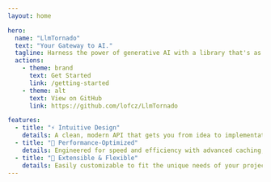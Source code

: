 ```yaml
---
layout: home

hero:
  name: "LlmTornado"
  text: "Your Gateway to AI."
  tagline: Harness the power of generative AI with a library that's as powerful as it is elegant. Built for developers who want to innovate without compromise.
  actions:
    - theme: brand
      text: Get Started
      link: /getting-started
    - theme: alt
      text: View on GitHub
      link: https://github.com/lofcz/LlmTornado

features:
  - title: "⚡ Intuitive Design"
    details: A clean, modern API that gets you from idea to implementation in record time. Experience the perfect balance of simplicity and power.
  - title: "🚀 Performance-Optimized"
    details: Engineered for speed and efficiency with advanced caching, streaming, and async patterns. Your applications will fly.
  - title: "🔮 Extensible & Flexible"
    details: Easily customizable to fit the unique needs of your projects. From simple chatbots to complex AI workflows.
---
```


<style>
:root {
  --vp-home-hero-name-color: transparent;
  --vp-home-hero-name-background: -webkit-linear-gradient(120deg, #f8fafc 10%, #e2e8f0 50%, #cbd5e1 90%);
  
  --vp-home-hero-image-background-image: linear-gradient(-45deg, #0f172a 0%, #1e293b 25%, #334155 50%, #475569 75%);
  --vp-home-hero-image-filter: blur(44px);
}

@media (min-width: 640px) {
  :root {
    --vp-home-hero-image-filter: blur(56px);
  }
}

@media (min-width: 960px) {
  :root {
    --vp-home-hero-image-filter: blur(68px);
  }
}

/* Dark luxury hero styling */
.VPHero {
  background: 
    radial-gradient(ellipse at top, rgba(15, 23, 42, 0.9) 0%, rgba(15, 23, 42, 1) 70%),
    linear-gradient(135deg, #0f172a 0%, #1e293b 50%, #0f172a 100%);
  position: relative;
  overflow: hidden;
}

.VPHero::before {
  content: '';
  position: absolute;
  top: 0;
  left: 0;
  right: 0;
  bottom: 0;
  background: 
    radial-gradient(circle at 25% 25%, rgba(148, 163, 184, 0.05) 0%, transparent 50%),
    radial-gradient(circle at 75% 75%, rgba(148, 163, 184, 0.03) 0%, transparent 50%);
  animation: mysticalPulse 8s ease-in-out infinite alternate;
}

@keyframes mysticalPulse {
  0% { opacity: 0.3; }
  100% { opacity: 0.7; }
}

.VPHero .container {
  position: relative;
  z-index: 1;
}

/* Elegant feature cards */
.VPFeatures {
  background: linear-gradient(180deg, rgba(15, 23, 42, 0.8), transparent 100%) !important;
  padding: 2rem 0 4rem 0;
}

.VPFeature {
  transition: all 0.3s cubic-bezier(0.4, 0, 0.2, 1);
  position: relative;
}

.VPFeatures .VPFeature {
   border: none;
}

.VPFeature::before {
  content: '';
  position: absolute;
  top: 0;
  left: 0;
  right: 0;
  height: 1px;
  background: linear-gradient(90deg, transparent, rgba(148, 163, 184, 0.4), transparent);
  opacity: 0;
  transition: opacity 0.3s ease;
}

.VPFeature:hover::before {
  opacity: 1;
}

.VPFeature:hover {
  transform: translateY(-4px);
  background: rgba(51, 65, 85, 0.8);
}

/* Refined typography */
.VPHero .name {
  font-weight: 800;
  letter-spacing: -0.025em;
  text-shadow: 0 0 30px rgba(248, 250, 252, 0.1);
}

.VPHero .text {
  font-weight: 500;
  background: linear-gradient(120deg, #cbd5e1, #94a3b8);
  -webkit-background-clip: text;
  -webkit-text-fill-color: transparent;
  background-clip: text;
  text-shadow: none;
}

.VPHero .tagline {
  color: #94a3b8;
  font-size: 1.125rem;
  line-height: 1.7;
  max-width: 640px;
  margin: 0;
  font-weight: 400;
  text-align: left;
}

/* Sophisticated button styling */
.VPButton.brand {
  background: linear-gradient(135deg, rgba(148, 163, 184, 0.1), rgba(71, 85, 105, 0.2));
  border: 1px solid rgba(148, 163, 184, 0.2);
  color: #f8fafc;
  position: relative;
  overflow: hidden;
  backdrop-filter: blur(8px);
  transition: all 0.3s ease;
}

.VPButton.brand::before {
  content: '';
  position: absolute;
  top: 0;
  left: -100%;
  width: 100%;
  height: 100%;
  background: linear-gradient(90deg, transparent, rgba(248, 250, 252, 0.1), transparent);
  transition: left 0.6s ease;
}

.VPButton.brand:hover {
  background: linear-gradient(135deg, rgba(148, 163, 184, 0.15), rgba(71, 85, 105, 0.25));
  border-color: rgba(148, 163, 184, 0.3);
  transform: translateY(-1px);
  box-shadow: 0 10px 25px -5px rgba(0, 0, 0, 0.3);
}

.VPButton.brand:hover::before {
  left: 100%;
}

.VPButton.alt {
  border: 1px solid rgba(71, 85, 105, 0.3);
  background: rgba(15, 23, 42, 0.6);
  backdrop-filter: blur(8px);
  color: #cbd5e1;
  transition: all 0.3s ease;
}

.VPButton.alt:hover {
  border-color: rgba(148, 163, 184, 0.4);
  background: rgba(30, 41, 59, 0.6);
  transform: translateY(-1px);
  box-shadow: 0 10px 25px -5px rgba(0, 0, 0, 0.2);
}

/* Feature content styling */
.VPFeature .title {
  color: #f1f5f9;
  font-weight: 600;
  margin-bottom: 0.75rem;
}

.VPFeature .details {
  color: #94a3b8;
  line-height: 1.6;
  font-weight: 400;
}
</style>

<LandingPageSections />
